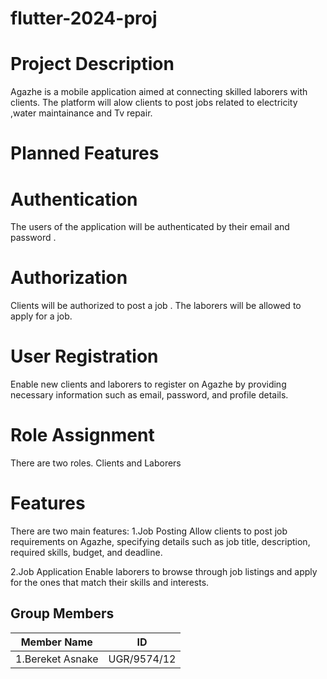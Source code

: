 # flutter-2024-proj

# Project Description
Agazhe is a mobile application aimed at connecting skilled laborers with clients. The platform will alow clients to post jobs related to electricity ,water maintainance and Tv repair.

# Planned Features
# Authentication
The users of the application will be authenticated by their email and password .
# Authorization
Clients will be authorized to post a job .
The laborers will be allowed to apply for a job.
# User Registration
Enable new clients and laborers to register on Agazhe by providing necessary information such as email, password, and profile details.

# Role Assignment
There are two roles. 
Clients and Laborers
# Features
There are two main features:
1.Job Posting
Allow clients to post job requirements on Agazhe, specifying details such as job title, description, required skills, budget, and deadline.

2.Job Application
Enable laborers to browse through job listings and apply for the ones that match their skills and interests.
## Group Members
| Member Name    | ID |
|--------------|:-----:|
| 1.Bereket Asnake | UGR/9574/12 |     
